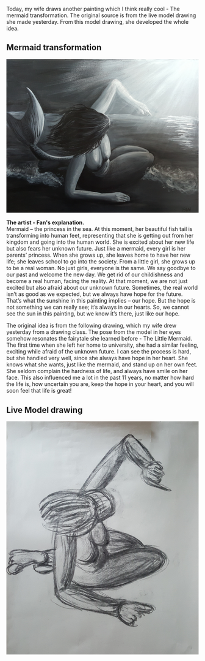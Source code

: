 Today, my wife draws another painting which I think really cool - The mermaid transformation. The original source is from the live model drawing she made yesterday. From this model drawing, she developed the whole idea. 

## Mermaid transformation
![jpg](https://raw.githubusercontent.com/qingkaikong/wife_paintings/master/figure_12.jpg)

**The artist - Fan's explanation.**   
Mermaid – the princess in the sea.  At this moment, her beautiful fish tail is transforming into human feet, representing that she is getting out from her kingdom and going into the human world. She is excited about her new life but also fears her unknown future. Just like a mermaid, every girl is her parents’ princess. When she grows up, she leaves home to have her new life; she leaves school to go into the society. From a little girl, she grows up to be a real woman. No just girls, everyone is the same. We say goodbye to our past and welcome the new day. We get rid of our childishness and become a real human, facing the reality. At that moment, we are not just excited but also afraid about our unknown future. Sometimes, the real world isn’t as good as we expected, but we always have hope for the future. That’s what the sunshine in this painting implies – our hope. But the hope is not something we can really see; it’s always in our hearts. So, we cannot see the sun in this painting, but we know it’s there, just like our hope. 

The original idea is from the following drawing, which my wife drew yesterday from a drawing class. The pose from the model in her eyes somehow resonates the fairytale she learned before - The Little Mermaid. The first time when she left her home to university, she had a similar feeling, exciting while afraid of the unknown future. I can see the process is hard, but she handled very well, since she always have hope in her heart. She knows what she wants, just like the mermaid, and stand up on her own feet. She seldom complain the hardness of life, and always have smile on her face. This also influenced me a lot in the past 11 years, no matter how hard the life is, how uncertain you are, keep the hope in your heart, and you will soon feel that life is great!

## Live Model drawing
![jpg](https://raw.githubusercontent.com/qingkaikong/wife_paintings/master/figure_11.jpg)